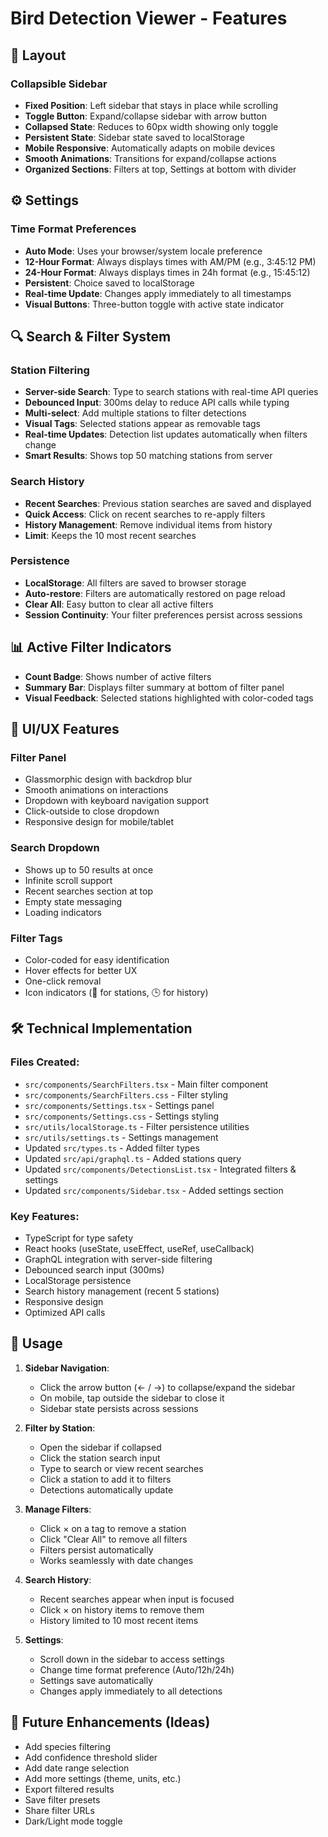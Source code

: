 # Bird Detection Viewer - Features

## 📐 Layout

### Collapsible Sidebar
- **Fixed Position**: Left sidebar that stays in place while scrolling
- **Toggle Button**: Expand/collapse sidebar with arrow button
- **Collapsed State**: Reduces to 60px width showing only toggle
- **Persistent State**: Sidebar state saved to localStorage
- **Mobile Responsive**: Automatically adapts on mobile devices
- **Smooth Animations**: Transitions for expand/collapse actions
- **Organized Sections**: Filters at top, Settings at bottom with divider

## ⚙️ Settings

### Time Format Preferences
- **Auto Mode**: Uses your browser/system locale preference
- **12-Hour Format**: Always displays times with AM/PM (e.g., 3:45:12 PM)
- **24-Hour Format**: Always displays times in 24h format (e.g., 15:45:12)
- **Persistent**: Choice saved to localStorage
- **Real-time Update**: Changes apply immediately to all timestamps
- **Visual Buttons**: Three-button toggle with active state indicator

## 🔍 Search & Filter System

### Station Filtering
- **Server-side Search**: Type to search stations with real-time API queries
- **Debounced Input**: 300ms delay to reduce API calls while typing
- **Multi-select**: Add multiple stations to filter detections
- **Visual Tags**: Selected stations appear as removable tags
- **Real-time Updates**: Detection list updates automatically when filters change
- **Smart Results**: Shows top 50 matching stations from server

### Search History
- **Recent Searches**: Previous station searches are saved and displayed
- **Quick Access**: Click on recent searches to re-apply filters
- **History Management**: Remove individual items from history
- **Limit**: Keeps the 10 most recent searches

### Persistence
- **LocalStorage**: All filters are saved to browser storage
- **Auto-restore**: Filters are automatically restored on page reload
- **Clear All**: Easy button to clear all active filters
- **Session Continuity**: Your filter preferences persist across sessions

## 📊 Active Filter Indicators

- **Count Badge**: Shows number of active filters
- **Summary Bar**: Displays filter summary at bottom of filter panel
- **Visual Feedback**: Selected stations highlighted with color-coded tags

## 🎨 UI/UX Features

### Filter Panel
- Glassmorphic design with backdrop blur
- Smooth animations on interactions
- Dropdown with keyboard navigation support
- Click-outside to close dropdown
- Responsive design for mobile/tablet

### Search Dropdown
- Shows up to 50 results at once
- Infinite scroll support
- Recent searches section at top
- Empty state messaging
- Loading indicators

### Filter Tags
- Color-coded for easy identification
- Hover effects for better UX
- One-click removal
- Icon indicators (📍 for stations, 🕒 for history)

## 🛠️ Technical Implementation

### Files Created:
- `src/components/SearchFilters.tsx` - Main filter component
- `src/components/SearchFilters.css` - Filter styling
- `src/components/Settings.tsx` - Settings panel
- `src/components/Settings.css` - Settings styling
- `src/utils/localStorage.ts` - Filter persistence utilities
- `src/utils/settings.ts` - Settings management
- Updated `src/types.ts` - Added filter types
- Updated `src/api/graphql.ts` - Added stations query
- Updated `src/components/DetectionsList.tsx` - Integrated filters & settings
- Updated `src/components/Sidebar.tsx` - Added settings section

### Key Features:
- TypeScript for type safety
- React hooks (useState, useEffect, useRef, useCallback)
- GraphQL integration with server-side filtering
- Debounced search input (300ms)
- LocalStorage persistence
- Search history management (recent 5 stations)
- Responsive design
- Optimized API calls

## 🚀 Usage

1. **Sidebar Navigation**:
   - Click the arrow button (← / →) to collapse/expand the sidebar
   - On mobile, tap outside the sidebar to close it
   - Sidebar state persists across sessions

2. **Filter by Station**:
   - Open the sidebar if collapsed
   - Click the station search input
   - Type to search or view recent searches
   - Click a station to add it to filters
   - Detections automatically update

3. **Manage Filters**:
   - Click × on a tag to remove a station
   - Click "Clear All" to remove all filters
   - Filters persist automatically
   - Works seamlessly with date changes

4. **Search History**:
   - Recent searches appear when input is focused
   - Click × on history items to remove them
   - History limited to 10 most recent items

5. **Settings**:
   - Scroll down in the sidebar to access settings
   - Change time format preference (Auto/12h/24h)
   - Settings save automatically
   - Changes apply immediately to all detections

## 📝 Future Enhancements (Ideas)

- Add species filtering
- Add confidence threshold slider
- Add date range selection
- Add more settings (theme, units, etc.)
- Export filtered results
- Save filter presets
- Share filter URLs
- Dark/Light mode toggle

